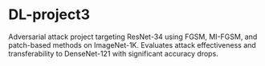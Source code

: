 # DL-project3
Adversarial attack project targeting ResNet-34 using FGSM, MI-FGSM, and patch-based methods on ImageNet-1K. Evaluates attack effectiveness and transferability to DenseNet-121 with significant accuracy drops.
